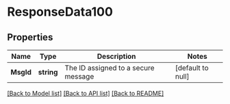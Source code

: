 # ResponseData100

## Properties
Name | Type | Description | Notes
------------ | ------------- | ------------- | -------------
**MsgId** | **string** | The ID assigned to a secure message | [default to null]

[[Back to Model list]](../README.md#documentation-for-models) [[Back to API list]](../README.md#documentation-for-api-endpoints) [[Back to README]](../README.md)

